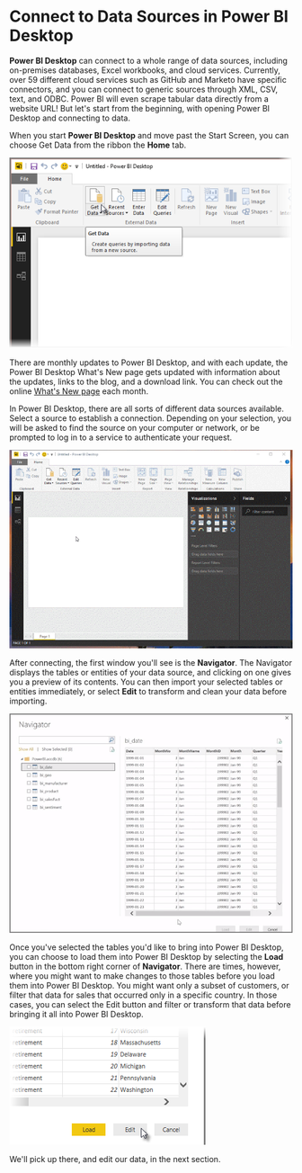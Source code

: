 <properties
   pageTitle="Connect to Data Sources in Power BI Desktop"
   description="Find out how to connect to data using Power BI Desktop"
   services="powerbi"
   documentationCenter=""
   authors="davidiseminger"
   manager="mblythe"
   editor=""
   tags=""
   featuredVideoId="S6s0osmRCZ4"/>

<tags
   ms.service="powerbi"
   ms.devlang="NA"
   ms.topic="article"
   ms.tgt_pltfrm="NA"
   ms.workload="powerbi"
   ms.date="02/17/2016"
   ms.author="v-jescoo"/>

# Connect to Data Sources in Power BI Desktop

**Power BI Desktop** can connect to a whole range of data sources, including on-premises databases, Excel workbooks, and cloud services. Currently, over 59 different cloud services such as GitHub and Marketo have specific connectors, and you can connect to generic sources through XML, CSV, text, and ODBC. Power BI will even scrape tabular data directly from a website URL! But let's start from the beginning, with opening Power BI Desktop and connecting to data.

When you start **Power BI Desktop** and move past the Start Screen, you can choose Get Data from the ribbon the **Home** tab.

![](media/powerbi-learning-1-2-connect-to-data-sources-in-power-bi-desktop/1-2_1.png)

There are monthly updates to Power BI Desktop, and with each update, the Power BI Desktop What's New page gets updated with information about the updates, links to the blog, and a download link. You can check out the online [What's New page](powerbi-desktop-latest-update.md) each month.

In Power BI Desktop, there are all sorts of different data sources available. Select a source to establish a connection. Depending on your selection, you will be asked to find the source on your computer or network, or be prompted to log in to a service to authenticate your request.

![](media/powerbi-learning-1-2-connect-to-data-sources-in-power-bi-desktop/1-2_2.gif)

After connecting, the first window you'll see is the **Navigator**. The Navigator displays the tables or entities of your data source, and clicking on one gives you a preview of its contents. You can then import your selected tables or entities immediately, or select **Edit** to transform and clean your data before importing.

![](media/powerbi-learning-1-2-connect-to-data-sources-in-power-bi-desktop/1-2_3.png)

Once you've selected the tables you'd like to bring into Power BI Desktop, you can choose to load them into Power BI Desktop by selecting the **Load** button in the bottom right corner of **Navigator**. There are times, however, where you might want to make changes to those tables before you load them into Power BI Desktop. You might want only a subset of customers, or filter that data for sales that occurred only in a specific country. In those cases, you can select the Edit button and filter or transform that data before bringing it all into Power BI Desktop.

![](media/powerbi-learning-1-2-connect-to-data-sources-in-power-bi-desktop/1-2_4.png)

We'll pick up there, and edit our data, in the next section.
